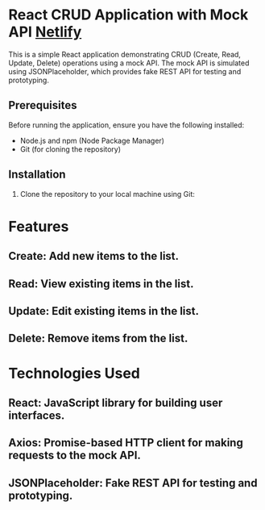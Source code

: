 # React CRUD Application with Mock API [Netlify](https://grpreactmockapi.netlify.app/)

This is a simple React application demonstrating CRUD (Create, Read, Update, Delete) operations using a mock API. The mock API is simulated using JSONPlaceholder, which provides fake REST API for testing and prototyping.

## Prerequisites

Before running the application, ensure you have the following installed:

- Node.js and npm (Node Package Manager)
- Git (for cloning the repository)

## Installation

1. Clone the repository to your local machine using Git:

# Features
## Create: Add new items to the list.
## Read: View existing items in the list.
## Update: Edit existing items in the list.
## Delete: Remove items from the list.

# Technologies Used
## React: JavaScript library for building user interfaces.
## Axios: Promise-based HTTP client for making requests to the mock API.
## JSONPlaceholder: Fake REST API for testing and prototyping.
